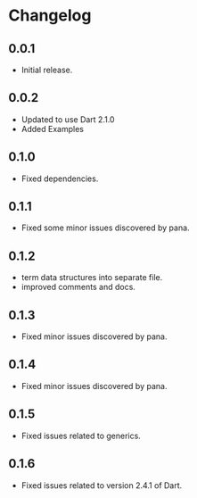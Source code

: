 # Changelog

## 0.0.1

- Initial release.

## 0.0.2

- Updated to use Dart 2.1.0
- Added Examples

## 0.1.0

 - Fixed dependencies.

## 0.1.1

 - Fixed some minor issues discovered by pana.

## 0.1.2

 - term data structures into separate file.
 - improved comments and docs.


## 0.1.3
 - Fixed minor issues discovered by pana.

 ## 0.1.4
 - Fixed minor issues discovered by pana.


 ## 0.1.5
 - Fixed issues related to generics.

 ## 0.1.6
 - Fixed issues related to version 2.4.1 of Dart.
